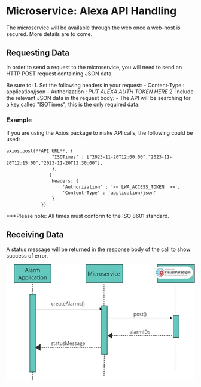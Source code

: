 # Microservice: Alexa API Handling

The microservice will be available through the web once a web-host is secured. More details are to come.

## Requesting Data

In order to send a request to the microservice, you will need to send an HTTP POST request containing JSON data.

Be sure to:
    1. Set the following headers in your request:
        - Content-Type : application/json
        - Authorization : *PUT ALEXA AUTH TOKEN HERE*
    2.  Include the relevant JSON data in the request body:
        - The API will be searching for a key called "ISOTimes", this is the only required data.

### Example

If you are using the Axios package to make API calls, the following could be used:

```
axios.post(**API URL**, {
                 "ISOTimes" : ["2023-11-20T12:00:00","2023-11-20T12:15:00","2023-11-20T12:30:00"],
                 },
                {
                 headers: {
                     'Authorization' : '<< LWA_ACCESS_TOKEN  >>',
                     'Content-Type' : 'application/json'
                 }
             })
```
***Please note: All times must conform to the ISO 8601 standard.

## Receiving Data

A status message will be returned in the response body of the call to show success of error.

<img src="./image.png" alt="UML Diagram" />